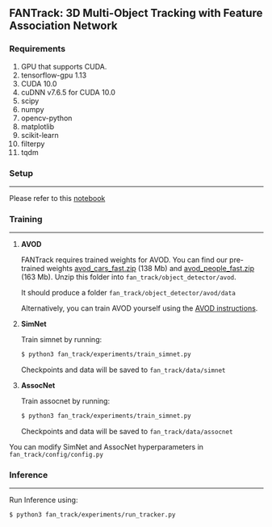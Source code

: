 ## FANTrack: 3D Multi-Object Tracking with Feature Association Network

### Requirements
1. GPU that supports CUDA.
2. tensorflow-gpu 1.13
3. CUDA 10.0
4. cuDNN v7.6.5 for CUDA 10.0
5. scipy
6. numpy
7. opencv-python
8. matplotlib
9. scikit-learn
10. filterpy
11. tqdm

### Setup
---
Please refer to this [notebook](FanTrack.ipynb)

### Training
---
1. **AVOD**

    FANTrack requires trained weights for AVOD. You can find our pre-trained weights [avod_cars_fast.zip](wiselab.uwaterloo.ca/avod/avod_cars_fast.zip) (138 Mb) and [avod_people_fast.zip](wiselab.uwaterloo.ca/avod/avod_people_fast.zip) (163 Mb). Unzip this folder into `fan_track/object_detector/avod`.

    It should produce a folder  `fan_track/object_detector/avod/data`

    Alternatively, you can train AVOD yourself using the [AVOD instructions](https://github.com/kujason/avod).

3. **SimNet**

    Train simnet by running:
    ```bash
    $ python3 fan_track/experiments/train_simnet.py
    ```

    Checkpoints and data will be saved to `fan_track/data/simnet`

4. **AssocNet**

    Train assocnet by running:
    ```bash
    $ python3 fan_track/experiments/train_simnet.py
    ```

    Checkpoints and data will be saved to `fan_track/data/assocnet`

You can modify SimNet and AssocNet hyperparameters in `fan_track/config/config.py`


### Inference
---

Run Inference using:
```bash
$ python3 fan_track/experiments/run_tracker.py
```
